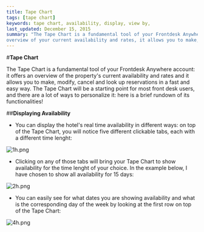 ```yaml
---
title: Tape Chart
tags: [tape chart]
keywords: tape chart, availability, display, view by,
last_updated: December 15, 2015
summary: "The Tape Chart is a fundamental tool of your Frontdesk Anywhere account: it offers an
overview of your current availability and rates, it allows you to make, modify and cancel reservations in a fast and easy way, it offers a quick guest look up."
---
```



#**Tape Chart**  


The Tape Chart is a fundamental tool of your Frontdesk Anywhere account: it offers an overview of the property's current availability and rates and it allows you to make, modify, cancel and look up reservations in a fast and easy way. The Tape Chart will be a starting point for most front desk users, and there are a lot of ways to personalize it: here is a brief rundown of its functionalities!  


##**Displaying Availability**  

 - You can display the hotel's real time availability in different ways: on top of the Tape Chart, you will notice five different clickable tabs, each with a different time lenght:  


![1h.png]({{site.baseurl}}/images/1h.png)   



 - Clicking on any of those tabs will bring your Tape Chart to show availability for the time lenght of your choice. In the example below, I have chosen to show all availability for 15 days:  


![2h.png]({{site.baseurl}}/images/2h.png)  



 - You can easily see for what dates you are showing availability and what is the corresponding day of the week by looking at the first row on top of the Tape Chart:
 

![4h.png]({{site.baseurl}}/images/4h.png)  
 
 








